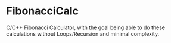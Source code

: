 # FibonacciCalc
C/C++ Fibonacci Calculator, with the goal being able to do these calculations without Loops/Recursion and minimal complexity.
